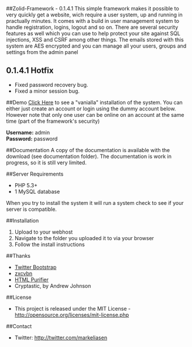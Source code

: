 ##Zolid-Framework - 0.1.4.1
This simple framework makes it possible to very quickly get a website, wich require a user system, up and running in practually minutes.
It comes with a build in user management system to handle registration, logins, logout and so on. There are several security features as well which you can use to help protect your site against SQL injections, XSS and CSRF among other things. The emails stored with this system are AES encrypted and you can manage all your users, groups and settings from the admin panel

## 0.1.4.1 Hotfix
* Fixed password recovery bug.
* Fixed a minor session bug.

##Demo
[Click Here](http://zolidframe.zolidcore.com) to see a "vanialla" installation of the system.
You can either just create an account or login using the dummy account below. However note that only one user can be online on an account at the same time (part of the framework's security)

**Username:** admin<br>
**Password:** password

##Documentation
A copy of the documentation is available with the download (see documentation folder).
The documentation is work in progress, so it is still very limited.

##Server Requirements
* PHP 5.3+
* 1 MySQL database

When you try to install the system it will run a system check to see if your server is compatible.

##Installation
1. Upload to your webhost
2. Navigate to the folder you uploaded it to via your browser
3. Follow the install instructions

##Thanks
* [Twitter Bootstrap](https://github.com/twitter/bootstrap)
* [zxcvbn](https://github.com/lowe/zxcvbn)
* [HTML Purifier](https://github.com/ezyang/htmlpurifier)
* Cryptastic, by Andrew Johnson

##License
* This project is released under the MIT License - http://opensource.org/licenses/mit-license.php

##Contact
* Twitter: http://twitter.com/markeliasen
